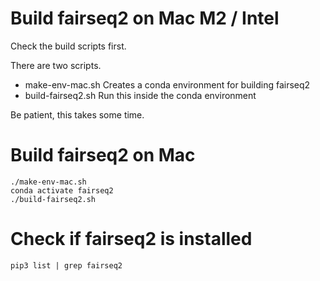 # Build fairseq2 on Mac M2 / Intel 
Check the build scripts first.

There are two scripts.
- make-env-mac.sh 
Creates a conda environment for building fairseq2
- build-fairseq2.sh 
Run this inside the conda environment

Be patient, this takes some time. 

# Build fairseq2 on Mac
```
./make-env-mac.sh
conda activate fairseq2 
./build-fairseq2.sh 
```
# Check if fairseq2 is installed 
```
pip3 list | grep fairseq2
```
